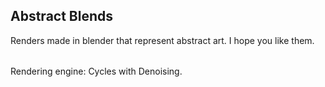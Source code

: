 ## Abstract Blends
Renders made in blender that represent abstract art. I hope you like them.
######
Rendering engine: Cycles with Denoising.
